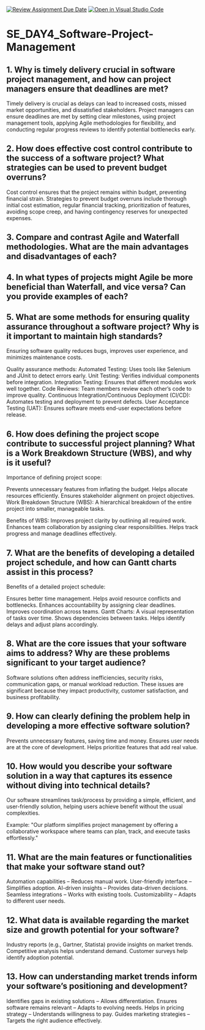 [![Review Assignment Due Date](https://classroom.github.com/assets/deadline-readme-button-22041afd0340ce965d47ae6ef1cefeee28c7c493a6346c4f15d667ab976d596c.svg)](https://classroom.github.com/a/9pw6JKcu)
[![Open in Visual Studio Code](https://classroom.github.com/assets/open-in-vscode-2e0aaae1b6195c2367325f4f02e2d04e9abb55f0b24a779b69b11b9e10269abc.svg)](https://classroom.github.com/online_ide?assignment_repo_id=18764544&assignment_repo_type=AssignmentRepo)
# SE_DAY4_Software-Project-Management
## 1. Why is timely delivery crucial in software project management, and how can project managers ensure that deadlines are met?
Timely delivery is crucial as delays can lead to increased costs, missed market opportunities, and dissatisfied stakeholders. Project managers can ensure deadlines are met by setting clear milestones, using project management tools, applying Agile methodologies for flexibility, and conducting regular progress reviews to identify potential bottlenecks early.
## 2. How does effective cost control contribute to the success of a software project? What strategies can be used to prevent budget overruns?
Cost control ensures that the project remains within budget, preventing financial strain. Strategies to prevent budget overruns include thorough initial cost estimation, regular financial tracking, prioritization of features, avoiding scope creep, and having contingency reserves for unexpected expenses.
## 3. Compare and contrast Agile and Waterfall methodologies. What are the main advantages and disadvantages of each?

## 4. In what types of projects might Agile be more beneficial than Waterfall, and vice versa? Can you provide examples of each?
## 5. What are some methods for ensuring quality assurance throughout a software project? Why is it important to maintain high standards?
Ensuring software quality reduces bugs, improves user experience, and minimizes maintenance costs.

Quality assurance methods:
Automated Testing: Uses tools like Selenium and JUnit to detect errors early.
Unit Testing: Verifies individual components before integration.
Integration Testing: Ensures that different modules work well together.
Code Reviews: Team members review each other’s code to improve quality.
Continuous Integration/Continuous Deployment (CI/CD): Automates testing and deployment to prevent defects.
User Acceptance Testing (UAT): Ensures software meets end-user expectations before release.
## 6. How does defining the project scope contribute to successful project planning? What is a Work Breakdown Structure (WBS), and why is it useful?
Importance of defining project scope:

Prevents unnecessary features from inflating the budget.
Helps allocate resources efficiently.
Ensures stakeholder alignment on project objectives.
Work Breakdown Structure (WBS):
A hierarchical breakdown of the entire project into smaller, manageable tasks.

Benefits of WBS:
Improves project clarity by outlining all required work.
Enhances team collaboration by assigning clear responsibilities.
Helps track progress and manage deadlines effectively.

## 7. What are the benefits of developing a detailed project schedule, and how can Gantt charts assist in this process?
Benefits of a detailed project schedule:

Ensures better time management.
Helps avoid resource conflicts and bottlenecks.
Enhances accountability by assigning clear deadlines.
Improves coordination across teams.
Gantt Charts:
A visual representation of tasks over time.
Shows dependencies between tasks.
Helps identify delays and adjust plans accordingly.

## 8. What are the core issues that your software aims to address? Why are these problems significant to your target audience?
Software solutions often address inefficiencies, security risks, communication gaps, or manual workload reduction. These issues are significant because they impact productivity, customer satisfaction, and business profitability.

## 9. How can clearly defining the problem help in developing a more effective software solution?
Prevents unnecessary features, saving time and money.
Ensures user needs are at the core of development.
Helps prioritize features that add real value.

## 10. How would you describe your software solution in a way that captures its essence without diving into technical details?
Our software streamlines task/process by providing a simple, efficient, and user-friendly solution, helping users achieve benefit without the usual complexities.

Example:
"Our platform simplifies project management by offering a collaborative workspace where teams can plan, track, and execute tasks effortlessly."
## 11. What are the main features or functionalities that make your software stand out?
Automation capabilities – Reduces manual work.
User-friendly interface – Simplifies adoption.
AI-driven insights – Provides data-driven decisions.
Seamless integrations – Works with existing tools.
Customizability – Adapts to different user needs.
## 12. What data is available regarding the market size and growth potential for your software?
Industry reports (e.g., Gartner, Statista) provide insights on market trends.
Competitive analysis helps understand demand.
Customer surveys help identify adoption potential.

## 13. How can understanding market trends inform your software’s positioning and development?
Identifies gaps in existing solutions – Allows differentiation.
Ensures software remains relevant – Adapts to evolving needs.
Helps in pricing strategy – Understands willingness to pay.
Guides marketing strategies – Targets the right audience effectively.


